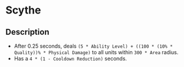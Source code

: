 # Scythe

## Description

- After 0.25 seconds, deals `(5 * Ability Level) + ((100 * (10% * Quality))% * Physical Damage)` to all units within `300 * Area` radius.
- Has a `4 * (1 - Cooldown Reduction)` seconds.
